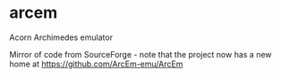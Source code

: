 # arcem
Acorn Archimedes emulator

Mirror of code from SourceForge - note that the project now has a new home at https://github.com/ArcEm-emu/ArcEm
